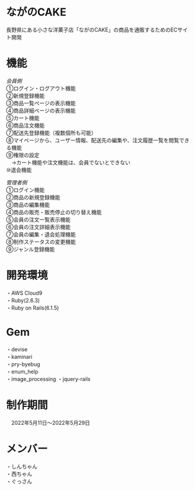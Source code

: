 # ながのCAKE  
長野県にある小さな洋菓子店「ながのCAKE」の商品を通販するためのECサイト開発  
  
# 機能  
_会員側_   
   ①ログイン・ログアウト機能  
   ②新規登録機能  
   ③商品一覧ページの表示機能  
   ④商品詳細ページの表示機能  
   ⑤カート機能  
   ⑥商品注文機能  
   ⑦配送先登録機能（複数個所も可能）  
   ⑧マイページから、ユーザー情報、配送先の編集や、注文履歴一覧を閲覧できる機能  
   ⑨権限の設定  
   　→カート機能や注文機能は、会員でないとできない  
   ⑩退会機能  
  
_管理者側_  
   ①ログイン機能  
   ②商品の新規登録機能  
   ③商品の編集機能  
   ④商品の販売・販売停止の切り替え機能  
   ⑤会員の注文一覧表示機能  
   ⑥会員の注文詳細表示機能  
   ⑦会員の編集・退会処理機能  
   ⑧制作ステータスの変更機能  
   ⑨ジャンル登録機能  
     
# 開発環境  
 ・AWS Cloud9  
 ・Ruby(2.6.3)  
 ・Ruby on Rails(6.1.5)  
  
# Gem  
 ・devise  
 ・kaminari  
 ・pry-byebug  
 ・enum_help  
 ・image_processing 
 ・jquery-rails  
  
# 制作期間  
　2022年5月11日～2022年5月29日  
   
# メンバー  
 ・しんちゃん  
 ・西ちゃん  
 ・ぐっさん  
